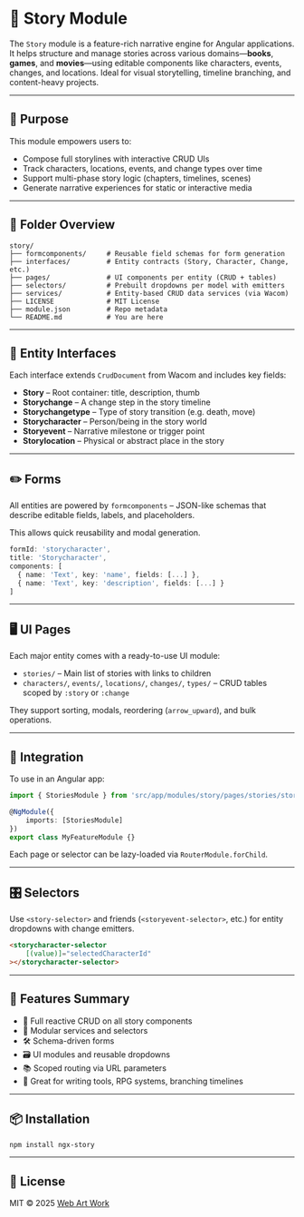# 📖 Story Module

The `Story` module is a feature-rich narrative engine for Angular applications. It helps structure and manage stories across various domains—**books**, **games**, and **movies**—using editable components like characters, events, changes, and locations. Ideal for visual storytelling, timeline branching, and content-heavy projects.

---

## 🔧 Purpose

This module empowers users to:

- Compose full storylines with interactive CRUD UIs
- Track characters, locations, events, and change types over time
- Support multi-phase story logic (chapters, timelines, scenes)
- Generate narrative experiences for static or interactive media

---

## 📂 Folder Overview

```
story/
├── formcomponents/     # Reusable field schemas for form generation
├── interfaces/         # Entity contracts (Story, Character, Change, etc.)
├── pages/              # UI components per entity (CRUD + tables)
├── selectors/          # Prebuilt dropdowns per model with emitters
├── services/           # Entity-based CRUD data services (via Wacom)
├── LICENSE             # MIT License
├── module.json         # Repo metadata
└── README.md           # You are here
```

---

## 🧩 Entity Interfaces

Each interface extends `CrudDocument` from Wacom and includes key fields:

- **Story** – Root container: title, description, thumb
- **Storychange** – A change step in the story timeline
- **Storychangetype** – Type of story transition (e.g. death, move)
- **Storycharacter** – Person/being in the story world
- **Storyevent** – Narrative milestone or trigger point
- **Storylocation** – Physical or abstract place in the story

---

## ✏️ Forms

All entities are powered by `formcomponents` – JSON-like schemas that describe editable fields, labels, and placeholders.

This allows quick reusability and modal generation.

```ts
formId: 'storycharacter',
title: 'Storycharacter',
components: [
  { name: 'Text', key: 'name', fields: [...] },
  { name: 'Text', key: 'description', fields: [...] }
]
```

---

## 🖥 UI Pages

Each major entity comes with a ready-to-use UI module:

- `stories/` – Main list of stories with links to children
- `characters/`, `events/`, `locations/`, `changes/`, `types/` – CRUD tables scoped by `:story` or `:change`

They support sorting, modals, reordering (`arrow_upward`), and bulk operations.

---

## 🔌 Integration

To use in an Angular app:

```ts
import { StoriesModule } from 'src/app/modules/story/pages/stories/stories.module';

@NgModule({
	imports: [StoriesModule]
})
export class MyFeatureModule {}
```

Each page or selector can be lazy-loaded via `RouterModule.forChild`.

---

## 🎛 Selectors

Use `<story-selector>` and friends (`<storyevent-selector>`, etc.) for entity dropdowns with change emitters.

```html
<storycharacter-selector
	[(value)]="selectedCharacterId"
></storycharacter-selector>
```

---

## 🚀 Features Summary

- 🔁 Full reactive CRUD on all story components
- 🧱 Modular services and selectors
- 🛠 Schema-driven forms
- 🗃 UI modules and reusable dropdowns
- 📚 Scoped routing via URL parameters
- 🧠 Great for writing tools, RPG systems, branching timelines

---

## 📦 Installation

```bash
npm install ngx-story
```

---

## 📄 License

MIT © 2025 [Web Art Work](https://github.com/WebArtWork)
